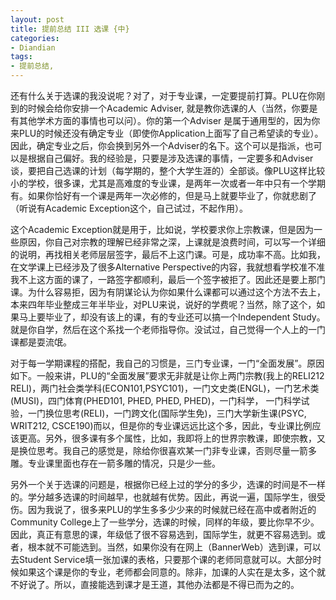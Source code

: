 ```yaml
---
layout: post
title: 提前总结 III 选课 {中}
categories:
- Diandian
tags:
- 提前总结, 
---
```

<p>还有什么关于选课的我没说呢？对了，对于专业课，一定要提前打算。PLU在你刚到的时候会给你安排一个Academic Adviser, 就是教你选课的人（当然，你要是有其他学术方面的事情也可以问）。你的第一个Adviser 是属于通用型的，因为你来PLU的时候还没有确定专业（即使你Application上面写了自己希望读的专业）。因此，确定专业之后，你会换到另外一个Adviser的名下。这个可以是指派，也可以是根据自己偏好。我的经验是，只要是涉及选课的事情，一定要多和Adviser谈，要把自己选课的计划（每学期的，整个大学生涯的）全部谈。像PLU这样比较小的学校，很多课，尤其是高难度的专业课，是两年一次或者一年中只有一个学期有。如果你恰好有一个课是两年一次必修的，但是马上就要毕业了，你就悲剧了（听说有Academic Exception这个，自己试过，不起作用）。</p>
<p>这个Academic Exception就是用于，比如说，学校要求你上宗教课，但是因为一些原因，你自己对宗教的理解已经非常之深，上课就是浪费时间，可以写一个详细的说明，再找相关老师层层签字，最后不上这门课。可是，成功率不高。比如我，在文学课上已经涉及了很多Alternative Perspective的内容，我就想看学校准不准我不上这方面的课了，一路签字都顺利，最后一个签字被拒了。因此还是要上那门课。为什么容易拒，因为有阴谋论认为你如果什么课都可以通过这个方法不去上，本来四年毕业整成三年半毕业，对PLU来说，说好的学费呢？当然，除了这个，如果马上要毕业了，却没有该上的课，有的专业还可以搞一个Independent Study。就是你自学，然后在这个系找一个老师指导你。没试过，自己觉得一个人上的一门课都是耍流氓。</p>
<p>对于每一学期课程的搭配，我自己的习惯是，三门专业课，一门“全面发展”。原因如下。一般来讲，PLU的“全面发展”要求无非就是让你上两门宗教(我上的RELI212 RELI)，两门社会类学科(ECON101,PSYC101)，一门文史类(ENGL)，一门艺术类(MUSI)，四门体育(PHED101, PHED, PHED, PHED)，一门科学， 一门科学试验，一门换位思考(RELI)，一门跨文化(国际学生免)，三门大学新生课(PSYC, WRIT212, CSCE190)而以，但是你的专业课远远比这个多，因此，专业课比例应该更高。另外，很多课有多个属性，比如，我即将上的世界宗教课，即使宗教，又是换位思考。我自己的感觉是，除给你很喜欢某一门非专业课，否则尽量一箭多雕。专业课里面也存在一箭多雕的情况，只是少一些。</p>
<p>另外一个关于选课的问题是，根据你已经上过的学分的多少，选课的时间是不一样的。学分越多选课的时间越早，也就越有优势。因此，再说一遍，国际学生，很受伤。因为我说了，很多来PLU的学生多多少少来的时候就已经在高中或者附近的Community College上了一些学分，选课的时候，同样的年级，要比你早不少。因此，真正有意思的课，年级低了很不容易选到，国际学生，就更不容易选到。或者，根本就不可能选到。当然，如果你没有在网上（BannerWeb）选到课，可以去Student Service填一张加课的表格，只要那个课的老师同意就可以。大部分时候如果这个课是你的专业，老师都会同意的。除非，加课的人实在是太多，这个就不好说了。所以，直接能选到课才是王道，其他办法都是不得已而为之的。</p>